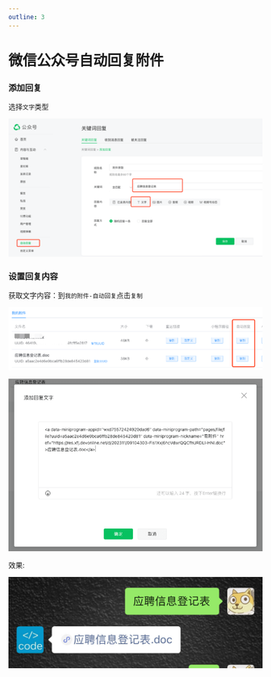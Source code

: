 ```yaml
---
outline: 3
---
```


# 微信公众号自动回复附件

### 添加回复

选择`文字`类型


![添加回复](./images/reply-file-by-keyword-1.png)


### 设置回复内容

获取文字内容：到`我的附件-自动回复`点击`复制`

![获取自动回复内容](./images/reply-file-by-keyword-2.png)

![粘贴内容](./images/reply-file-by-keyword-3.png)

效果:

![效果](./images/reply-file-by-keyword-4.png)
